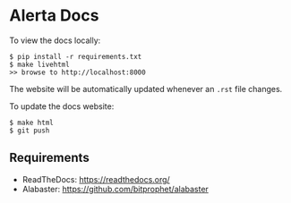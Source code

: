 Alerta Docs
===========

To view the docs locally:

    $ pip install -r requirements.txt
    $ make livehtml
    >> browse to http://localhost:8000

The website will be automatically updated whenever an `.rst` file changes.

To update the docs website:

    $ make html
    $ git push


Requirements
------------

  * ReadTheDocs: https://readthedocs.org/
  * Alabaster: https://github.com/bitprophet/alabaster
